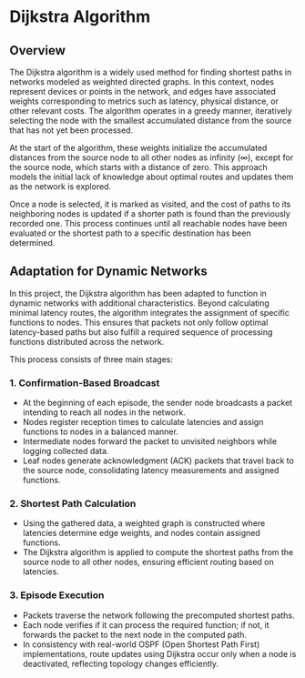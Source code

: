 # Dijkstra Algorithm

## Overview
The Dijkstra algorithm is a widely used method for finding shortest paths in networks modeled as weighted directed graphs. In this context, nodes represent devices or points in the network, and edges have associated weights corresponding to metrics such as latency, physical distance, or other relevant costs. The algorithm operates in a greedy manner, iteratively selecting the node with the smallest accumulated distance from the source that has not yet been processed.

At the start of the algorithm, these weights initialize the accumulated distances from the source node to all other nodes as infinity (∞), except for the source node, which starts with a distance of zero. This approach models the initial lack of knowledge about optimal routes and updates them as the network is explored.

Once a node is selected, it is marked as visited, and the cost of paths to its neighboring nodes is updated if a shorter path is found than the previously recorded one. This process continues until all reachable nodes have been evaluated or the shortest path to a specific destination has been determined.

## Adaptation for Dynamic Networks

In this project, the Dijkstra algorithm has been adapted to function in dynamic networks with additional characteristics. Beyond calculating minimal latency routes, the algorithm integrates the assignment of specific functions to nodes. This ensures that packets not only follow optimal latency-based paths but also fulfill a required sequence of processing functions distributed across the network.

This process consists of three main stages:

### 1. Confirmation-Based Broadcast
- At the beginning of each episode, the sender node broadcasts a packet intending to reach all nodes in the network.
- Nodes register reception times to calculate latencies and assign functions to nodes in a balanced manner.
- Intermediate nodes forward the packet to unvisited neighbors while logging collected data.
- Leaf nodes generate acknowledgment (ACK) packets that travel back to the source node, consolidating latency measurements and assigned functions.

### 2. Shortest Path Calculation
- Using the gathered data, a weighted graph is constructed where latencies determine edge weights, and nodes contain assigned functions.
- The Dijkstra algorithm is applied to compute the shortest paths from the source node to all other nodes, ensuring efficient routing based on latencies.

### 3. Episode Execution
- Packets traverse the network following the precomputed shortest paths.
- Each node verifies if it can process the required function; if not, it forwards the packet to the next node in the computed path.
- In consistency with real-world OSPF (Open Shortest Path First) implementations, route updates using Dijkstra occur only when a node is deactivated, reflecting topology changes efficiently.
